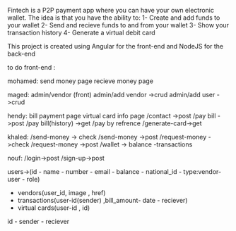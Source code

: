 Fintech is a P2P payment app where you can have your own electronic wallet.
The idea is that you have the ability to:
  1- Create and add funds to your wallet
  2- Send and recieve funds to and from your wallet
  3- Show your transaction history
  4- Generate a virtual debit card
  
This project is created using Angular for the front-end and NodeJS for the back-end

to do front-end :

mohamed:
send money page
recieve money page

maged:
admin/vendor (front)
admin/add vendor ->crud
admin/add user ->crud


hendy:
bill payment page
virtual card info page
/contact ->post
/pay bill ->post
/pay bill(history) ->get
/pay by refrence
/generate-card->get


khaled:
/send-money -> check
/send-money ->post
/request-money ->check
/request-money ->post
/wallet -> balance -transactions

nouf:
/login->post
/sign-up->post

users->(id - name - number - email - balance - national_id - type:vendor-user - role)
 - vendors(user_id, image , href) 
- transactions(user-id(sender) ,bill_amount- date - reciever)
 - virtual cards(user-id , id)
 








id - sender -  reciever



